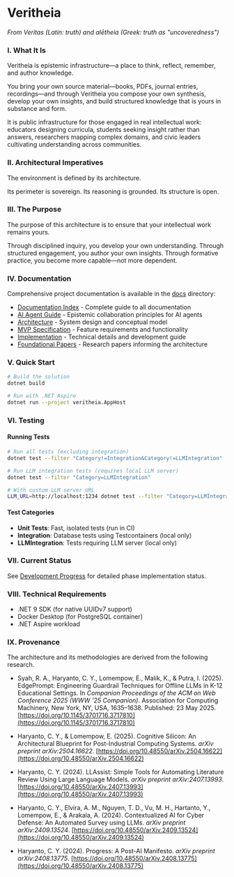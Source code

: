 # Veritheia

*From Veritas (Latin: truth) and alētheia (Greek: truth as "uncoveredness")*

### I. What It Is

Veritheia is epistemic infrastructure—a place to think, reflect, remember, and author knowledge.

You bring your own source material—books, PDFs, journal entries, recordings—and through Veritheia you compose your own synthesis, develop your own insights, and build structured knowledge that is yours in substance and form.

It is public infrastructure for those engaged in real intellectual work: educators designing curricula, students seeking insight rather than answers, researchers mapping complex domains, and civic leaders cultivating understanding across communities.

### II. Architectural Imperatives

The environment is defined by its architecture.

Its perimeter is sovereign. Its reasoning is grounded. Its structure is open.

### III. The Purpose

The purpose of this architecture is to ensure that your intellectual work remains yours.

Through disciplined inquiry, you develop your own understanding. Through structured engagement, you author your own insights. Through formative practice, you become more capable—not more dependent.

### IV. Documentation

Comprehensive project documentation is available in the [docs](docs/) directory:

- [Documentation Index](docs/README.md) - Complete guide to all documentation
- [AI Agent Guide](docs/AI-AGENT-GUIDE.md) - Epistemic collaboration principles for AI agents
- [Architecture](docs/ARCHITECTURE.md) - System design and conceptual model
- [MVP Specification](docs/MVP-SPECIFICATION.md) - Feature requirements and functionality
- [Implementation](docs/IMPLEMENTATION.md) - Technical details and development guide
- [Foundational Papers](papers/) - Research papers informing the architecture


### V. Quick Start

```bash
# Build the solution
dotnet build

# Run with .NET Aspire
dotnet run --project veritheia.AppHost
```

### VI. Testing

#### Running Tests

```bash
# Run all tests (excluding integration)
dotnet test --filter "Category!=Integration&Category!=LLMIntegration"

# Run LLM integration tests (requires local LLM server)
dotnet test --filter "Category=LLMIntegration"

# With custom LLM server URL
LLM_URL=http://localhost:1234 dotnet test --filter "Category=LLMIntegration"
```

#### Test Categories
- **Unit Tests**: Fast, isolated tests (run in CI)
- **Integration**: Database tests using Testcontainers (local only)
- **LLMIntegration**: Tests requiring LLM server (local only)

### VII. Current Status

See [Development Progress](development/PROGRESS.md) for detailed phase implementation status.

### VIII. Technical Requirements

- .NET 9 SDK (for native UUIDv7 support)
- Docker Desktop (for PostgreSQL container)
- .NET Aspire workload

### IX. Provenance

The architecture and its methodologies are derived from the following research.

- Syah, R. A., Haryanto, C. Y., Lomempow, E., Malik, K., & Putra, I. (2025). EdgePrompt: Engineering Guardrail Techniques for Offline LLMs in K-12 Educational Settings. In *Companion Proceedings of the ACM on Web Conference 2025 (WWW '25 Companion)*. Association for Computing Machinery, New York, NY, USA, 1635–1638. Published: 23 May 2025. [https://doi.org/10.1145/3701716.3717810](https://doi.org/10.1145/3701716.3717810)

- Haryanto, C. Y., & Lomempow, E. (2025). Cognitive Silicon: An Architectural Blueprint for Post-Industrial Computing Systems. *arXiv preprint arXiv:2504.16622*. [https://doi.org/10.48550/arXiv.2504.16622](https://doi.org/10.48550/arXiv.2504.16622)

- Haryanto, C. Y. (2024). LLAssist: Simple Tools for Automating Literature Review Using Large Language Models. *arXiv preprint arXiv:2407.13993*. [https://doi.org/10.48550/arXiv.2407.13993](https://doi.org/10.48550/arXiv.2407.13993)

- Haryanto, C. Y., Elvira, A. M., Nguyen, T. D., Vu, M. H., Hartanto, Y., Lomempow, E., & Arakala, A. (2024). Contextualized AI for Cyber Defense: An Automated Survey using LLMs. *arXiv preprint arXiv:2409.13524*. [https://doi.org/10.48550/arXiv.2409.13524](https://doi.org/10.48550/arXiv.2409.13524)

- Haryanto, C. Y. (2024). Progress: A Post-AI Manifesto. *arXiv preprint arXiv:2408.13775*. [https://doi.org/10.48550/arXiv.2408.13775](https://doi.org/10.48550/arXiv.2408.13775)

